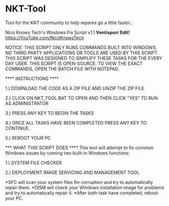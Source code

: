 # NKT-Tool
Tool for the KNT community to help repares go a little faster..

Nico Knows Tech's Windows Fix Script v1.1 **__Ventispurr Edit!__**
https://YouTube.com/NicoKnowsTech

 NOTICE: THIS SCRIPT ONLY RUNS COMMANDS BUILT INTO WINDOWS. NO THIRD PARTY APPLICATIONS OR TOOLS
ARE USED BY THIS SCRIPT. THIS SCRIPT WAS DESIGNED TO SIMPLIFY THESE TASKS FOR THE EVERY DAY USER.
THIS SCRIPT IS OPEN-SOURCE. TO VIEW THE EXACT COMMANDS, OPEN THE BATCH FILE WITH NOTEPAD.


**** INSTRUCTIONS ****

1.) DOWNLOAD THE CODE AS A ZIP FILE AND UNZIP THE ZIP FILE

2.) CLICK ON NKT_TOOL.BAT TO OPEN AND THEN CLICK "YES" TO RUN AS ADMINISTRATOR

3.) PRESS ANY KEY TO BEGIN THE TASKS

4.) ONCE ALL TASKS HAVE BEEN COMPLETED PRESS ANY KEY TO CONTINUE.

5.) REBOOT YOUR PC

*** WHAT THIS SCRIPT DOES ****
This tool will attempt to fix common Windows issues by running two built-in Windows functions:


1.) SYSTEM FILE CHECKER

2.) DEPLOYMENT IMAGE SERVICING AND MANAGEMENT TOOL

*SFC will scan your system files for corruption and try to automatically repair them.
*DISM will check your Windows installation image for problems and try to automatically repair it.
*After both task have completed, reboot your PC.
